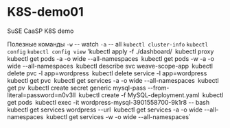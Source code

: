 # K8S-demo01
SuSE CaaSP K8S demo

Полезные команды
`-w` -- watch
`-a` -- all
`kubectl cluster-info`
`kubectl config`
`kubectl config view`
'kubectl apply -f ./dashboard/`
`kubectl proxy`
`kubectl get pods -a -o wide --all-namespaces`
`kubectl get pods -w -a -o wide --all-namespaces`
 `kubectl describe svc weave-scope-app`
`kubectl delete pvc -l app=wordpress`
`kubectl delete service -l app=wordpress`
`kubectl get pvc`
`kubectl get services -a -o wide --all-namespaces`
`kubectl get pv`
`kubectl create secret generic mysql-pass --from-literal=password=n0v3ll`
`kubectl create -f MySQL-deployment.yaml`
`kubectl get pods`
`kubectl exec -it wordpress-mysql-3901558700-9k1r8 -- bash`
`kubectl get services wordpress --url`
`kubectl get services -a -o wide --all-namespaces`
`kubectl get services -w -o wide --all-namespaces`
